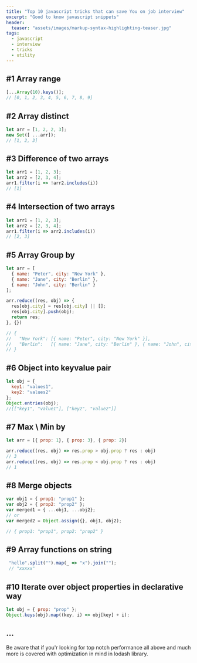 ```yaml
---
title: "Top 10 javascript tricks that can save You on job interview"
excerpt: "Good to know javascript snippets"
header:
  teaser: "assets/images/markup-syntax-highlighting-teaser.jpg"
tags: 
  - javascript  
  - interview
  - tricks
  - utility   
---
```


## \#1 Array range
```javascript
[...Array(10).keys()];
// [0, 1, 2, 3, 4, 5, 6, 7, 8, 9]
```

## \#2 Array distinct
```javascript
let arr = [1, 2, 2, 3];
new Set([ ...arr]);
// [1, 2, 3]
```

## \#3 Difference of two arrays
```javascript
let arr1 = [1, 2, 3];
let arr2 = [2, 3, 4];
arr1.filter(i => !arr2.includes(i))
// [1]
```

## \#4 Intersection of two arrays
```javascript
let arr1 = [1, 2, 3];
let arr2 = [2, 3, 4];
arr1.filter(i => arr2.includes(i))
// [2, 3]
```

## \#5 Array Group by
```javascript
let arr = [
  { name: "Peter", city: "New York" },
  { name: "Jane", city: "Berlin" },
  { name: "John", city: "Berlin" }
];

arr.reduce((res, obj) => {
  res[obj.city] = res[obj.city] || [];
  res[obj.city].push(obj);
  return res;
}, {})

// {
//   "New York": [{ name: "Peter", city: "New York" }],
//   "Berlin":   [{ name: "Jane", city: "Berlin" }, { name: "John", city: "Berlin" }]
// }
```

## \#6 Object into keyvalue pair
```javascript
let obj = {
  key1: "values1",
  key2: "values2"
};
Object.entries(obj);
//[["key1", "value1"], ["key2", "value2"]]
```

## \#7 Max \\ Min by
```javascript
let arr = [{ prop: 1}, { prop: 3}, { prop: 2}]

arr.reduce((res, obj) => res.prop > obj.prop ? res : obj)
// 3
arr.reduce((res, obj) => res.prop < obj.prop ? res : obj)
// 1
```

## \#8 Merge objects
```javascript
var obj1 = { prop1: "prop1" };
var obj2 = { prop2: "prop2" };
var merged1 = { ...obj1, ...obj2};
// or
var merged2 = Object.assign({}, obj1, obj2);

// { prop1: "prop1", prop2: "prop2" }
```

## \#9 Array functions on string
```javascript
 "hello".split("").map(_ => "x").join("");
 // "xxxxx"
```

## \#10 Iterate over object properties in declarative way
```javascript
let obj = { prop: "prop" };
Object.keys(obj).map((key, i) => obj[key] + i);
```

## ...
Be aware that if you'r looking for top notch performance all above and much more is covered with optimization in mind in lodash library.
